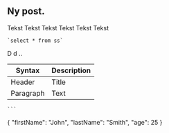 ## Ny post. 


Tekst
Tekst
Tekst
Tekst
Tekst
Tekst



```
`select * from ss`
```


D
d
..


| Syntax | Description |
| ----------- | ----------- |
| Header | Title |
| Paragraph | Text |


	```
{
  "firstName": "John",
  "lastName": "Smith",
  "age": 25
}
```
